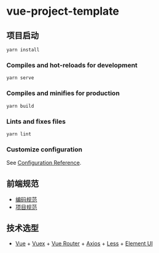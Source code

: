 # vue-project-template

## 项目启动

```
yarn install
```

### Compiles and hot-reloads for development

```
yarn serve
```

### Compiles and minifies for production

```
yarn build
```

### Lints and fixes files

```
yarn lint
```

### Customize configuration

See [Configuration Reference](https://cli.vuejs.org/config/).

## 前端规范

- [编码规范](https://alidocs.dingtalk.com/i/team/oJRz0rVRPy4npmLZ/docs/oJRz0Zq8Ky8gwmLZ#)
- [项目规范](https://alidocs.dingtalk.com/i/team/oJRz0rVRPy4npmLZ/docs/oJRz0Zqgk0aqdmLZ#)

## 技术选型

- [Vue](https://cn.vuejs.org/index.html) + [Vuex](https://vuex.vuejs.org/zh/) + [Vue Router](https://router.vuejs.org/zh/) + [Axios](https://github.com/axios/axios) + [Less](http://lesscss.cn/) + [Element UI](https://element.eleme.cn/#/zh-CN/guide/design)
